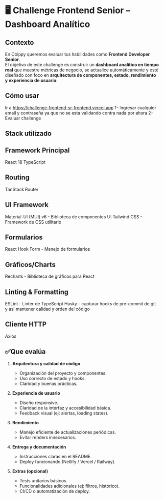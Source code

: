 # 🖥️ Challenge Frontend Senior – Dashboard Analítico

## Contexto

En Colppy queremos evaluar tus habilidades como **Frontend Developer Senior**.  
El objetivo de este challenge es construir un **dashboard analítico en tiempo real** que muestre métricas de negocio, se actualice automáticamente y esté diseñado con foco en **arquitectura de componentes, estado, rendimiento y experiencia de usuario**.

## Cómo usar 
Ir a https://challenge-frontend-sr-frontend.vercel.app
1- Ingresar cualquier email y contraseña ya que no se esta validando contra nada por ahora
2- Evaluar challenge

## Stack utilizado

## Framework Principal
React 18
TypeScript

## Routing
TanStack Router

## UI Framework
Material-UI (MUI) v6 - Biblioteca de componentes UI
Tailwind CSS - Framework de CSS utilitario

## Formularios
React Hook Form - Manejo de formularios

## Gráficos/Charts
Recharts - Biblioteca de gráficos para React

## Linting & Formatting
ESLint - Linter de TypeScript
Husky - capturar hooks de pre-commit de git y asi mantener calidad y orden del código

## Cliente HTTP
Axios

## ✅Que evalúa

1. **Arquitectura y calidad de código**
   - Organización del proyecto y componentes.
   - Uso correcto de estado y hooks.
   - Claridad y buenas prácticas.

2. **Experiencia de usuario**
   - Diseño responsive.
   - Claridad de la interfaz y accesibilidad básica.
   - Feedback visual (ej: alertas, loading states).

3. **Rendimiento**
   - Manejo eficiente de actualizaciones periódicas.
   - Evitar renders innecesarios.

4. **Entrega y documentación**
   - Instrucciones claras en el README.
   - Deploy funcionando (Netlify / Vercel / Railway).

5. **Extras (opcional)**
   - Tests unitarios básicos.
   - Funcionalidades adicionales (ej: filtros, histórico).
   - CI/CD o automatización de deploy.

